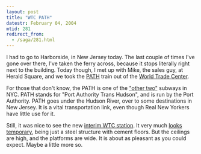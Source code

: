 ```yaml
---
layout: post
title: "WTC PATH"
datestr: February 04, 2004
mtid: 281
redirect_from:
  - /saga/281.html
---
```


I had to go to Harborside, in New Jersey today.  The last couple of times I've gone over there, I've taken the ferry across, because it stops literally right next to the building.  Today though, I met up with Mike, the sales guy, at Herald Square, and we took the <a href="http://www.panynj.gov/path/">PATH</a> train out of the <a href="http://www.lowermanhattan.info/news/path_triumphantly_returns_to_90304.asp" title="PATH Triumphantly Returns to Lower Manhattan">World Trade Center</a>.

For those that don't know, the PATH is one of the <acronym title="The third NYC subway is the SIRT on Staten Island">"other two"</acronym> subways in NYC.  PATH stands for "Port Authority Trans Hudson", and is run by the Port Authority.  PATH goes under the Hudson River, over to some destinations in New Jersey.  It is a vital transportation link, even though Real New Yorkers have little use for it. 

Still, it was nice to see the new <a href="http://www.lowermanhattan.info/news/path_to_recovery__81386.asp" title="Restoring the WTC PATH Station">interim WTC station</a>.  It very much <a href="http://www.hudsoncity.net/tubes/officialpadescriptionoftemporarywtc.html" title="Official Description of Temporary PAH Station">looks temporary</a>, being just a steel structure with cement floors.  But the ceilings are high, and the platforms are wide.  It is about as pleasant as you could expect.  Maybe a little more so.</a>


